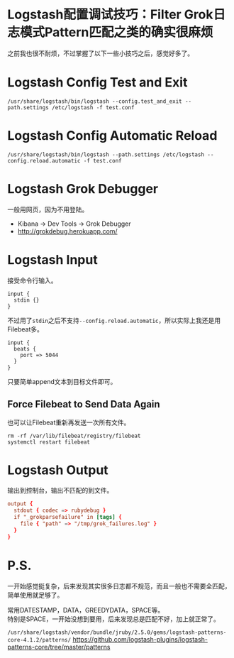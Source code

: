 Logstash配置调试技巧：Filter Grok日志模式Pattern匹配之类的确实很麻烦
====
之前我也很不耐烦，不过掌握了以下一些小技巧之后，感觉好多了。

# Logstash Config Test and Exit
```
/usr/share/logstash/bin/logstash --config.test_and_exit --path.settings /etc/logstash -f test.conf
```

# Logstash Config Automatic Reload
```
/usr/share/logstash/bin/logstash --path.settings /etc/logstash --config.reload.automatic -f test.conf
```

# Logstash Grok Debugger

一般用网页，因为不用登陆。

* Kibana -> Dev Tools -> Grok Debugger
* http://grokdebug.herokuapp.com/

# Logstash Input
接受命令行输入。
```
input {
  stdin {}
}
```

不过用了`stdin`之后不支持`--config.reload.automatic`，所以实际上我还是用Filebeat多。
```
input {
  beats {
    port => 5044
  }
}
```
只要简单append文本到目标文件即可。

## Force Filebeat to Send Data Again
也可以让Filebeat重新再发送一次所有文件。
```
rm -rf /var/lib/filebeat/registry/filebeat
systemctl restart filebeat
```

# Logstash Output

输出到控制台，输出不匹配的到文件。
```conf
output {
  stdout { codec => rubydebug }
  if "_grokparsefailure" in [tags] {
    file { "path" => "/tmp/grok_failures.log" }
  }
}
```

# P.S.
一开始感觉挺复杂，后来发现其实很多日志都不规范，而且一般也不需要全匹配，简单使用就足够了。

常用DATESTAMP，DATA，GREEDYDATA，SPACE等。   
特别是SPACE，一开始没想到要用，后来发现总是匹配不好，加上就正常了。

`/usr/share/logstash/vendor/bundle/jruby/2.5.0/gems/logstash-patterns-core-4.1.2/patterns/`
https://github.com/logstash-plugins/logstash-patterns-core/tree/master/patterns
